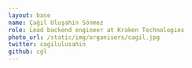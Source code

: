 ```yaml
---
layout: base
name: Çağıl Uluşahin Sönmez
role: Lead backend engineer at Kraken Technologies
photo_url: /static/img/organisers/cagil.jpg
twitter: cagilulusahin
github: cgl
---
```

